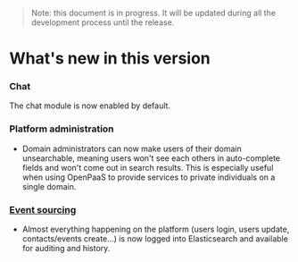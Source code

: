 
> Note: this document is in progress. It will be updated during all the development process until the release.

# What's new in this version

### Chat
The chat module is now enabled by default.

### Platform administration
- Domain administrators can now make users of their domain unsearchable, meaning users won't see each others in auto-complete fields and won't come out in search results. This is especially useful when using OpenPaaS to provide services to private individuals on a single domain.

### [Event sourcing](https://docs.open-paas.org/core/eventsourcing/)

- Almost everything happening on the platform (users login, users update, contacts/events create...) is now logged into Elasticsearch and available for auditing and history.
